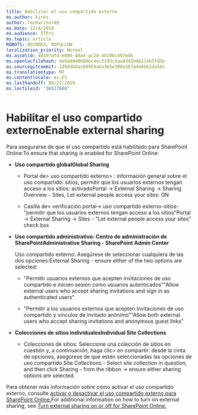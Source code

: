 ```yaml
---
title: Habilitar el uso compartido externo
ms.author: kirks
author: Techwriter40
ms.date: 12/4/2018
ms.audience: ITPro
ms.topic: article
ROBOTS: NOINDEX, NOFOLLOW
localization_priority: Normal
ms.assetid: 4d197afd-e806-40ad-ac20-4b10bc497edb
ms.openlocfilehash: de0a6940680bc4ec5193c8aa9345b0b214b5fd5b
ms.sourcegitcommit: 1d98db8acb9959aba3b5e308a567ade6b62da56c
ms.translationtype: MT
ms.contentlocale: es-ES
ms.lasthandoff: 08/22/2019
ms.locfileid: "36527668"
---
```

# <a name="enable-external-sharing"></a><span data-ttu-id="2797a-102">Habilitar el uso compartido externo</span><span class="sxs-lookup"><span data-stu-id="2797a-102">Enable external sharing</span></span>

 <span data-ttu-id="2797a-103">Para asegurarse de que el uso compartido está habilitado para SharePoint Online:</span><span class="sxs-lookup"><span data-stu-id="2797a-103">To ensure that sharing is enabled for SharePoint Online:</span></span>
  
- <span data-ttu-id="2797a-104">**Uso compartido global**</span><span class="sxs-lookup"><span data-stu-id="2797a-104">**Global Sharing**</span></span>
    
  - <span data-ttu-id="2797a-105">Portal de\> uso compartido externo\> : información general sobre el uso compartido: sitios, permitir que los usuarios externos tengan acceso a los sitios: activado</span><span class="sxs-lookup"><span data-stu-id="2797a-105">Portal -\> External Sharing -\> Sharing Overview - Sites, Let external people access your sites: ON</span></span>
    
  - <span data-ttu-id="2797a-106">Casilla de\> verificación portal-\> uso compartido externo-sitios-"permitir que los usuarios externos tengan acceso a los sitios"</span><span class="sxs-lookup"><span data-stu-id="2797a-106">Portal -\> External Sharing -\> Sites - "Let external people access your sites" check box</span></span>
    
- <span data-ttu-id="2797a-107">**Uso compartido administrativo: Centro de administración de SharePoint**</span><span class="sxs-lookup"><span data-stu-id="2797a-107">**Administrative Sharing - SharePoint Admin Center**</span></span>
    
    <span data-ttu-id="2797a-108">Uso compartido externo: Asegúrese de seleccionar cualquiera de las dos opciones:</span><span class="sxs-lookup"><span data-stu-id="2797a-108">External Sharing - ensure either of the two options are selected:</span></span>
    
  - <span data-ttu-id="2797a-109">"Permitir usuarios externos que acepten invitaciones de uso compartido e inicien sesión como usuarios autenticados"</span><span class="sxs-lookup"><span data-stu-id="2797a-109">"Allow external users who accept sharing invitations and sign in as authenticated users"</span></span>
    
  - <span data-ttu-id="2797a-110">"Permitir a los usuarios externos que acepten invitaciones de uso compartido y vínculos de invitado anónimo"</span><span class="sxs-lookup"><span data-stu-id="2797a-110">"Allow both external users who accept sharing invitations and anonymous guest links"</span></span>
    
- <span data-ttu-id="2797a-111">**Colecciones de sitios individuales**</span><span class="sxs-lookup"><span data-stu-id="2797a-111">**Individual Site Collections**</span></span>
    
  - <span data-ttu-id="2797a-112">Colecciones de sitios: Seleccione una colección de sitios en cuestión y, a continuación, haga clic\> en compartir: desde la cinta de opciones, asegúrese de que estén seleccionadas las opciones de uso compartido.</span><span class="sxs-lookup"><span data-stu-id="2797a-112">Site Collections - Select site collection in question, and then click Sharing - from the ribbon -\> ensure either sharing options are selected.</span></span>
    
<span data-ttu-id="2797a-113">Para obtener más información sobre cómo activar el uso compartido externo, consulte [activar o desactivar el uso compartido externo para SharePoint Online.](https://go.microsoft.com/fwlink/?linkid=2047681&amp;clcid=0x409)</span><span class="sxs-lookup"><span data-stu-id="2797a-113">For additional information on how to turn on external sharing, see [Turn external sharing on or off for SharePoint Online.](https://go.microsoft.com/fwlink/?linkid=2047681&amp;clcid=0x409)</span></span>
  

